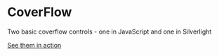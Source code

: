 CoverFlow
=========

Two basic coverflow controls - one in JavaScript and one in Silverlight

[See them in action](http://ianreah.github.com/CoverFlow/)